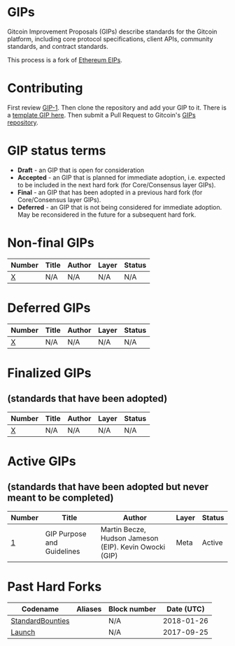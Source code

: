 # GIPs
Gitcoin Improvement Proposals (GIPs) describe standards for the Gitcoin platform, including core protocol specifications, client APIs, community standards, and contract standards.

This process is a fork of [Ethereum EIPs](https://github.com/ethereum/GIPs).

# Contributing
First review [GIP-1](GIPS/gip-1.md). Then clone the repository and add your GIP to it. There is a [template GIP here](gip-x.md). Then submit a Pull Request to Gitcoin's [GIPs repository](https://github.com/gitcoinco/GIPs).

# GIP status terms
* **Draft** - an GIP that is open for consideration
* **Accepted** - an GIP that is planned for immediate adoption, i.e. expected to be included in the next hard fork (for Core/Consensus layer GIPs).
* **Final** - an GIP that has been adopted in a previous hard fork (for Core/Consensus layer GIPs).
* **Deferred** - an GIP that is not being considered for immediate adoption. May be reconsidered in the future for a subsequent hard fork.

# Non-final GIPs
| Number                    | Title                                                   | Author                        | Layer     | Status     |
| ------------------------- | ------------------------------------------------------- | ----------------------------- | --------- | ---------- |
| [X](gip-x.md)    | N/A   | N/A                            | N/A       | N/A    |


# Deferred GIPs
| Number                                             | Title                                                                                        | Author                                     | Layer      | Status   |
| -------------------------------------------------- | -------------------------------------------------------------------------------------------- | ------------------------------------------ | ---------- | -------- |
| [X](gip-x.md)    | N/A   | N/A                            | N/A       | N/A    |


# Finalized GIPs 
## (standards that have been adopted)
| Number                                             | Title                                                                                        | Author                                     | Layer      | Status   |
| -------------------------------------------------- | -------------------------------------------------------------------------------------------- | -------------------------------------------| ---------- | -------- |
| [X](gip-x.md)    | N/A   | N/A                           | N/A       | N/A    |

# Active GIPs 
## (standards that have been adopted but never meant to be completed)

| Number                                             | Title                                                                                        | Author                                     | Layer      | Status   |
| -------------------------------------------------- | -------------------------------------------------------------------------------------------- | -------------------------------------------| ---------- | -------- |
| [1](GIPS/gip-1.md)                                 | GIP Purpose and Guidelines                                                                   | Martin Becze, Hudson Jameson (EIP).  Kevin Owocki (GIP)               | Meta       | Active    |

# Past Hard Forks
| Codename                              | Aliases                     | Block number   | Date (UTC) |
|-------------------------------------- |---------------------------- |----------------|------------|
| [StandardBounties](https://medium.com/gitcoin/integrating-standard-bounties-dc4cf62bf814)          |                             | N/A      | 2018-01-26 |
| [Launch](https://medium.com/gitcoin/pushing-open-source-forward-for-the-web3-generation-26a5726902ea)          |                             | N/A      | 2017-09-25 |



<!-- Google Analytics -->
<img src='https://ga-beacon.appspot.com/UA-102304388-1/gitcoinco/GIPs' style='width:1px; height:1px;' >
